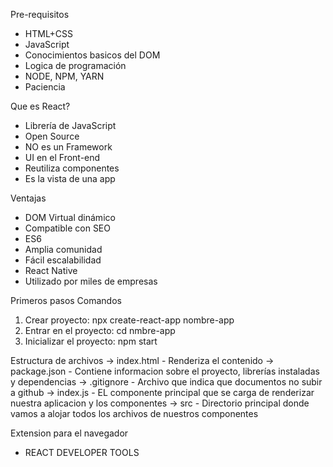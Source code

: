 Pre-requisitos
- HTML+CSS
- JavaScript
- Conocimientos basicos del DOM
- Logica de programación
- NODE, NPM, YARN
- Paciencia

Que es React?
- Librería de JavaScript
- Open Source
- NO es un Framework
- UI en el Front-end
- Reutiliza componentes
- Es la vista de una app

Ventajas
- DOM Virtual dinámico
- Compatible con SEO
- ES6
- Amplia comunidad
- Fácil escalabilidad
- React Native
- Utilizado por miles de empresas

Primeros pasos
Comandos
1. Crear proyecto: npx create-react-app nombre-app
2. Entrar en el proyecto: cd nmbre-app
3. Inicializar el proyecto: npm start

Estructura de archivos
-> index.html - Renderiza el contenido
-> package.json - Contiene informacion sobre el proyecto, librerías instaladas y dependencias
-> .gitignore - Archivo que indica que documentos no subir a github
-> index.js - EL componente principal que se carga de renderizar nuestra aplicacion y los componentes
-> src - Directorio principal donde vamos a alojar todos los archivos de nuestros componentes

Extension para el navegador 
- REACT DEVELOPER TOOLS
